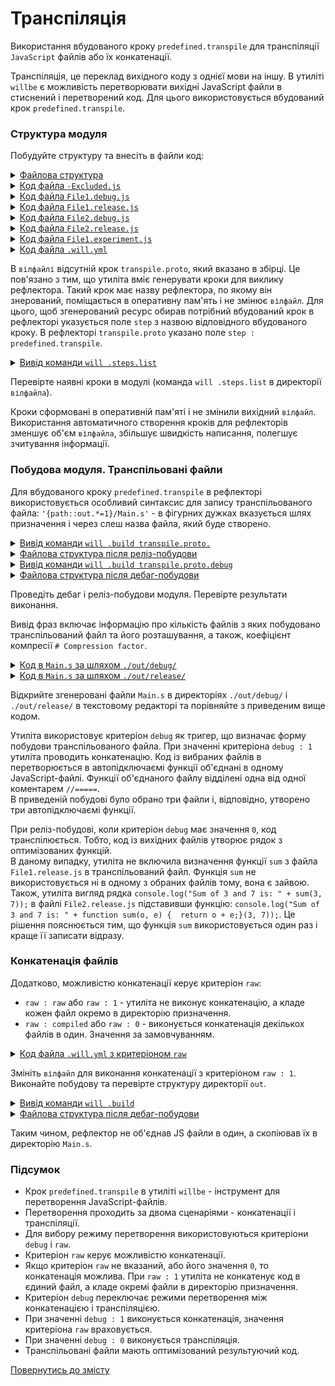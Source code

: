 # Транспіляція

Використання вбудованого кроку <code>predefined.transpile</code> для транспіляції <code>JavaScript</code> файлів або їх конкатенації.

Транспіляція, це переклад вихідного коду з однієї мови на іншу. В утиліті `willbe` є можливість перетворювати вихідні JavaScript файли в стиснений і перетворений код. Для цього використовується вбудований крок `predefined.transpile`.  

### Структура модуля  

Побудуйте структуру та внесіть в файли код:  

<details>
  <summary><u>Файлова структура</u></summary>

```
transpile
    ├── proto
    │     ├── -Excluded.js
    │     ├── File1.debug.js
    │     ├── File1.release.js
    │     ├── File2.debug.js
    │     ├── File2.release.js
    │     └── File.experiment.js
    └── .will.yml

```

</details>
<details>
  <summary><u>Код файла <code>-Excluded.js</code></u></summary>

```js
console.log( '-Excluded.js' );

```

</details>
<details>
  <summary><u>Код файла <code>File1.debug.js</code></u></summary>

```js
function sum(a, b){
    return a+b;
}
console.log( 'File1.debug.js' );

```

</details>
<details>
  <summary><u>Код файла <code>File1.release.js</code></u></summary>

```js
function sum(a, b){
    return a+b;
}
console.log( 'File1.release.js' );

```

</details>
<details>
  <summary><u>Код файла <code>File2.debug.js</code></u></summary>

```js
function sum(a, b){
    return a+b;
}
console.log( 'Sum of 2 and 3 is: ' + sum(2, 3) );

```

</details>
<details>
  <summary><u>Код файла <code>File2.release.js</code></u></summary>

```js
function sum(a, b){
    return a+b;
}
console.log( 'Sum of 3 and 7 is: ' + sum(3, 7) );

```

</details>
<details>
  <summary><u>Код файла <code>File1.experiment.js</code></u></summary>

```js
console.log( 'File2.experiment.js' );

```

</details>
<details>
  <summary><u>Код файла <code>.will.yml</code></u></summary>

```yaml
about :

  name : transpile
  description : "To transpile js-files"
  version : 0.0.1

path :

  proto : './proto'
  in : '.'
  out : 'out'
  out.debug:
    path : './out/debug'
    criterion :
      debug : 1
  out.release:
    path : './out/release'
    criterion :
      debug : 0

reflector :

  transpile.proto :
    inherit : predefined.*
    step : predefined.transpile
    criterion :
      debug : [ 0, 1 ]
    filePath :
      path::proto : '{path::out.*=1}/Main.s'

build :

  transpile.proto :
    criterion :
      debug : [ 0,1 ]
    steps :
      - transpile.proto*=1

```

</details>

В `вілфайлі` відсутній крок `transpile.proto`, який вказано в збірці. Це пов'язано з тим, що утиліта вміє генерувати кроки для виклику рефлектора. Такий крок має назву рефлектора, по якому він знерований, поміщається в оперативну пам'ять і не змінює `вілфайл`. Для цього, щоб згенерований ресурс обирав потрібний вбудований крок в рефлекторі указується поле `step` з назвою відповідного вбудованого кроку. В рефлекторі `transpile.proto` указано поле `step : predefined.transpile`.  

<details>
  <summary><u>Вивід команди <code>will .steps.list</code></u></summary>

```
[user@user ~]$ will .steps.list
...
step::transpile.proto.
  criterion :
    debug : 0
  opts :
    reflector : reflector::transpile.proto*
  inherit :
    predefined.transpile

step::transpile.proto.debug
  criterion :
    debug : 1
  opts :
    reflector : reflector::transpile.proto*
  inherit :
    predefined.transpile

```

</details>

Перевірте наявні кроки в модулі (команда `will .steps.list` в директорії `вілфайла`). 

Кроки сформовані в оперативній пам'яті і не змінили вихідний `вілфайл`. Використання автоматичного створення кроків для рефлекторів зменшує об'єм `вілфайла`, збільшує швидкість написання, полегшує зчитування інформації.   

### Побудова модуля. Транспільовані файли

Для вбудованого кроку `predefined.transpile` в рефлекторі використовується особливий синтаксис для запису транспільованого файла: `'{path::out.*=1}/Main.s'` - в фігурних дужках вказується шлях призначення і через слеш назва файла, який буде створено. 

<details>
  <summary><u>Вивід команди <code>will .build transpile.proto.</code></u></summary>

```
[user@user ~]$ will .build transpile.proto.
...
  Building transpile.proto.
   # Transpiled 2 file(s) to /path_to_file/out/release/Main.s in 0.167s
   # Compression factor : 198.0 b / 107.0 b / 66.0 b
  Built transpile.proto. in 3.205s

```

</details>
<details>
  <summary><u>Файлова структура після реліз-побудови</u></summary>

```
transpile
    ├── out
    │    └── release
    │           └── Main.s
    ├── proto
    │     ├── -Excluded.js
    │     ├── File1.debug.js
    │     ├── File1.release.js
    │     ├── File2.debug.js
    │     ├── File2.release.js
    │     └── File.experiment.js
    └── .will.yml

```

</details>
<details>
  <summary><u>Вивід команди <code>will .build transpile.proto.debug</code></u></summary>

```
[user@user ~]$ will .build transpile.proto.debug
...
  Building transpile.proto.debug
   # Transpiled 3 file(s) to /path_to_file/out/debug/Main.s in 0.120s
   # Compression factor : 295.0 b / 295.0 b / 100.0 b
  Built transpile.proto.debug in 3.296s

```
</details>
<details>
  <summary><u>Файлова структура після дебаг-побудови</u></summary>

```
transpile
    ├── out
    │    ├── debug
    │    │     └── Main.s
    │    └── release
    │           └── Main.s
    ├── proto
    │     ├── -Excluded.js
    │     ├── File1.debug.js
    │     ├── File1.release.js
    │     ├── File2.debug.js
    │     ├── File2.release.js
    │     └── File.experiment.js
    └── .will.yml

```

</details>

Проведіть дебаг і реліз-побудови модуля. Перевірте результати виконання.

Вивід фраз включає інформацію про кількість файлів з яких побудовано транспільований файл та його розташування, а також, коефіцієнт компресії `# Compression factor`. 

<details>
  <summary><u>Код в <code>Main.s</code> за шляхом <code>./out/debug/</code></u></summary>

```js
// ======================================
( function() {
console.log( 'File.experiment.js' );

})();
// ======================================
( function() {
function sum(a, b){
    return a+b;
}
console.log( 'File1.debug.js' );

})();
// ======================================
( function() {
function sum(a, b){
    return a+b;
}
console.log( 'Sum of 2 and 3 is: ' + sum(2, 3) );

})();
```

</details>
<details>
  <summary><u>Код в <code>Main.s</code> за шляхом <code>./out/release/</code></u></summary>

```js
// ======================================
console.log("File1.release.js"), console.log("Sum of 3 and 7 is: " + function sum(o, e) {
  return o + e;
}(3, 7));

```

</details>

Відкрийте згенеровані файли `Main.s` в директоріях `./out/debug/` i `./out/release/` в текстовому редакторі та порівняйте з приведеним вище кодом. 

Утиліта використовує критеріон `debug` як тригер, що визначає форму побудови транспільованого файла. При значенні критеріона `debug : 1` утиліта проводить конкатенацію. Код із вибраних файлів в перетворюється в автопідключаємі функції об'єднані в одному JavaScript-файлі. Функції об'єднаного файлу відділені одна від одної коментарем `//=====`.  
В приведеній побудові було обрано три файли і, відповідно, утворено три автопідключаємі функції. 

При реліз-побудові, коли критеріон `debug` має значення `0`, код транспілюється. Тобто, код із вихідних файлів утворює рядок з оптимізованих функцій.  
В даному випадку, утиліта не включила визначення функції `sum` з файла `File1.release.js` в транспільований файл. Функція `sum` не використовується ні в одному з обраних файлів тому, вона є зайвою. Також,  утиліта вигляд рядка `console.log("Sum of 3 and 7 is: " + sum(3, 7));` в файлі `File2.release.js` підставивши функцію: `console.log("Sum of 3 and 7 is: " + function sum(o, e) {  return o + e;}(3, 7));`. Це рішення пояснюється тим, що функція `sum` використовується один раз і краще її записати відразу.  

### Конкатенація файлів

Додатково, можливістю конкатенації керує критеріон `raw`: 
- `raw : raw` або `raw : 1` - утиліта не виконує конкатенацію, а кладе кожен файл окремо в директорію призначення.
- `raw : compiled` або `raw : 0` - виконується конкатенація декількох файлів в один. Значення за замовчуванням.

<details>
  <summary><u>Код файла <code>.will.yml</code> з критеріоном <code>raw</code></u></summary>

```yaml
about :

  name : transpile
  description : "To use raw criterion"
  version : 0.0.1

path :

  proto : './proto'
  in : '.'
  out : 'out'
  out.debug:
    path : './out/debug'
    criterion :
      debug : 1

reflector :

  transpile.proto :
    inherit : predefined.*
    step : predefined.transpile
    criterion :
      debug : 1
      raw : 1
    filePath :
      path::proto : '{path::out.*=1}/Main.s'

build :

  transpile.proto :
    criterion :
      default : 1
      debug : 1
      raw : 1
    steps :
      - transpile.proto*=1

```

</details>

Змініть `вілфайл` для виконання конкатенації з критеріоном `raw : 1`. Виконайте побудову та перевірте структуру директорії `out`.

<details>
  <summary><u>Вивід команди <code>will .build</code></u></summary>

```
[user@user ~]$ will .build 
...
   Building module::transpile / build::transpile.proto
   # Transpiled 1 file(s) to /path_to_file/out/debug/Main.s/File.experiment.js in 0.267s
   # Compression factor : 37.0 b / 37.0 b / 55.0 b
   # Transpiled 1 file(s) to /path_to_file/out/debug/Main.s/File1.debug.js in 0.059s
   # Compression factor : 71.0 b / 71.0 b / 89.0 b
   # Transpiled 1 file(s) to /path_to_file/out/debug/Main.s/File2.debug.js in 0.061s
   # Compression factor : 88.0 b / 88.0 b / 102.0 b
  Built module::transpile / build::transpile.proto in 12.470s

```
</details>
<details>
  <summary><u>Файлова структура після дебаг-побудови</u></summary>

```
transpile
    ├── out
    │    └── debug
    │         └── Main.s
    │               ├── File.experiment.js
    │               ├── File1.debug.js
    │               └── File2.debug.js
    ├── proto
    │     ├── -Excluded.js
    │     ├── File1.debug.js
    │     ├── File1.release.js
    │     ├── File2.debug.js
    │     ├── File2.release.js
    │     └── File.experiment.js
    └── .will.yml

```

</details>

Таким чином, рефлектор не об'єднав JS файли в один, а скопіював їх в директорію `Main.s`.

### Підсумок 

- Крок `predefined.transpile` в утиліті `willbe` - інструмент для перетворення JavaScript-файлів.  
- Перетворення проходить за двома сценаріями - конкатенації і транспіляції.
- Для вибору режиму перетворення використовуються критеріони `debug` і `raw`.
- Критеріон `raw` керує можливістю конкатенації. 
- Якщо критеріон `raw` не вказаний, або його значення `0`, то конкатенація можлива. При `raw : 1` утиліта не конкатенує код в єдиний файл, а кладе окремі файли в директорію призначення.
- Критеріон `debug` переключає режими перетворення між конкатенацією і транспіляцією.
- При значенні `debug : 1` виконується конкатенація, значення критеріона `raw` враховується.
- При значенні `debug : 0` виконується транспіляція.
- Транспільовані файли мають оптимізований результуючий код.  

[Повернутись до змісту](../README.md#tutorials)
